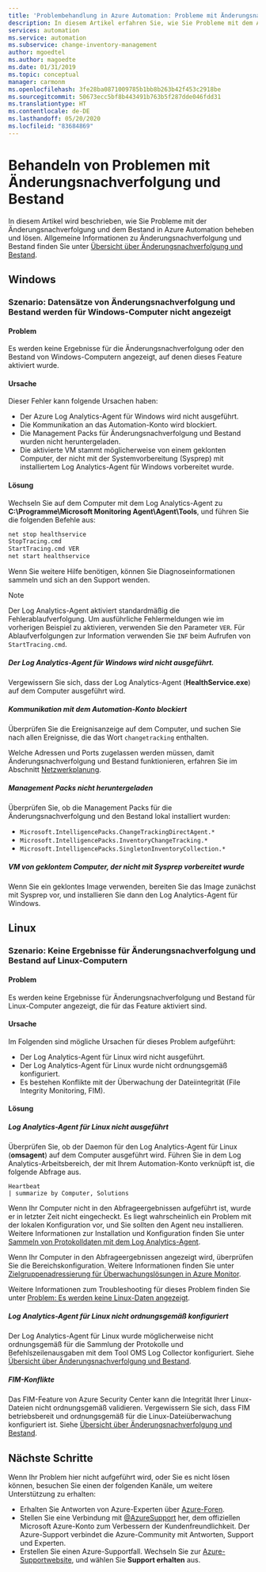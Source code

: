 ```yaml
---
title: 'Problembehandlung in Azure Automation: Probleme mit Änderungsnachverfolgung und Bestand'
description: In diesem Artikel erfahren Sie, wie Sie Probleme mit dem Azure Automation-Feature für Änderungsnachverfolgung und Bestand beheben.
services: automation
ms.service: automation
ms.subservice: change-inventory-management
author: mgoedtel
ms.author: magoedte
ms.date: 01/31/2019
ms.topic: conceptual
manager: carmonm
ms.openlocfilehash: 3fe28ba0871009785b1bb8b263b42f453c2918be
ms.sourcegitcommit: 50673ecc5bf8b443491b763b5f287dde046fdd31
ms.translationtype: HT
ms.contentlocale: de-DE
ms.lasthandoff: 05/20/2020
ms.locfileid: "83684869"
---
```

# <a name="troubleshoot-change-tracking-and-inventory-issues"></a>Behandeln von Problemen mit Änderungsnachverfolgung und Bestand

In diesem Artikel wird beschrieben, wie Sie Probleme mit der Änderungsnachverfolgung und dem Bestand in Azure Automation beheben und lösen. Allgemeine Informationen zu Änderungsnachverfolgung und Bestand finden Sie unter [Übersicht über Änderungsnachverfolgung und Bestand](../change-tracking.md).

## <a name="windows"></a>Windows

### <a name="scenario-change-tracking-and-inventory-records-arent-showing-for-windows-machines"></a><a name="records-not-showing-windows"></a>Szenario: Datensätze von Änderungsnachverfolgung und Bestand werden für Windows-Computer nicht angezeigt

#### <a name="issue"></a>Problem

Es werden keine Ergebnisse für die Änderungsnachverfolgung oder den Bestand von Windows-Computern angezeigt, auf denen dieses Feature aktiviert wurde.

#### <a name="cause"></a>Ursache

Dieser Fehler kann folgende Ursachen haben:

* Der Azure Log Analytics-Agent für Windows wird nicht ausgeführt.
* Die Kommunikation an das Automation-Konto wird blockiert.
* Die Management Packs für Änderungsnachverfolgung und Bestand wurden nicht heruntergeladen.
* Die aktivierte VM stammt möglicherweise von einem geklonten Computer, der nicht mit der Systemvorbereitung (Sysprep) mit installiertem Log Analytics-Agent für Windows vorbereitet wurde.

#### <a name="resolution"></a>Lösung

Wechseln Sie auf dem Computer mit dem Log Analytics-Agent zu **C:\Programme\Microsoft Monitoring Agent\Agent\Tools**, und führen Sie die folgenden Befehle aus:

```cmd
net stop healthservice
StopTracing.cmd
StartTracing.cmd VER
net start healthservice
```

Wenn Sie weitere Hilfe benötigen, können Sie Diagnoseinformationen sammeln und sich an den Support wenden.

> [!NOTE]
> Der Log Analytics-Agent aktiviert standardmäßig die Fehlerablaufverfolgung. Um ausführliche Fehlermeldungen wie im vorherigen Beispiel zu aktivieren, verwenden Sie den Parameter `VER`. Für Ablaufverfolgungen zur Information verwenden Sie `INF` beim Aufrufen von `StartTracing.cmd`.

##### <a name="log-analytics-agent-for-windows-not-running"></a>Der Log Analytics-Agent für Windows wird nicht ausgeführt.

Vergewissern Sie sich, dass der Log Analytics-Agent (**HealthService.exe**) auf dem Computer ausgeführt wird.

##### <a name="communication-to-automation-account-blocked"></a>Kommunikation mit dem Automation-Konto blockiert

Überprüfen Sie die Ereignisanzeige auf dem Computer, und suchen Sie nach allen Ereignisse, die das Wort `changetracking` enthalten.

Welche Adressen und Ports zugelassen werden müssen, damit Änderungsnachverfolgung und Bestand funktionieren, erfahren Sie im Abschnitt [Netzwerkplanung](../automation-hybrid-runbook-worker.md#network-planning).

##### <a name="management-packs-not-downloaded"></a>Management Packs nicht heruntergeladen

Überprüfen Sie, ob die Management Packs für die Änderungsnachverfolgung und den Bestand lokal installiert wurden:

* `Microsoft.IntelligencePacks.ChangeTrackingDirectAgent.*`
* `Microsoft.IntelligencePacks.InventoryChangeTracking.*`
* `Microsoft.IntelligencePacks.SingletonInventoryCollection.*`

##### <a name="vm-from-cloned-machine-that-has-not-been-sysprepped"></a>VM von geklontem Computer, der nicht mit Sysprep vorbereitet wurde

Wenn Sie ein geklontes Image verwenden, bereiten Sie das Image zunächst mit Sysprep vor, und installieren Sie dann den Log Analytics-Agent für Windows.

## <a name="linux"></a>Linux

### <a name="scenario-no-change-tracking-and-inventory-results-on-linux-machines"></a>Szenario: Keine Ergebnisse für Änderungsnachverfolgung und Bestand auf Linux-Computern

#### <a name="issue"></a>Problem

Es werden keine Ergebnisse für Änderungsnachverfolgung und Bestand für Linux-Computer angezeigt, die für das Feature aktiviert sind. 

#### <a name="cause"></a>Ursache
Im Folgenden sind mögliche Ursachen für dieses Problem aufgeführt:
* Der Log Analytics-Agent für Linux wird nicht ausgeführt.
* Der Log Analytics-Agent für Linux wurde nicht ordnungsgemäß konfiguriert.
* Es bestehen Konflikte mit der Überwachung der Dateiintegrität (File Integrity Monitoring, FIM).

#### <a name="resolution"></a>Lösung 

##### <a name="log-analytics-agent-for-linux-not-running"></a>Log Analytics-Agent für Linux nicht ausgeführt

Überprüfen Sie, ob der Daemon für den Log Analytics-Agent für Linux (**omsagent**) auf dem Computer ausgeführt wird. Führen Sie in dem Log Analytics-Arbeitsbereich, der mit Ihrem Automation-Konto verknüpft ist, die folgende Abfrage aus.

```loganalytics Copy
Heartbeat
| summarize by Computer, Solutions
```

Wenn Ihr Computer nicht in den Abfrageergebnissen aufgeführt ist, wurde er in letzter Zeit nicht eingecheckt. Es liegt wahrscheinlich ein Problem mit der lokalen Konfiguration vor, und Sie sollten den Agent neu installieren. Weitere Informationen zur Installation und Konfiguration finden Sie unter [Sammeln von Protokolldaten mit dem Log Analytics-Agent](https://docs.microsoft.com/azure/azure-monitor/platform/log-analytics-agent).

Wenn Ihr Computer in den Abfrageergebnissen angezeigt wird, überprüfen Sie die Bereichskonfiguration. Weitere Informationen finden Sie unter [Zielgruppenadressierung für Überwachungslösungen in Azure Monitor](https://docs.microsoft.com/azure/azure-monitor/insights/solution-targeting).

Weitere Informationen zum Troubleshooting für dieses Problem finden Sie unter [Problem: Es werden keine Linux-Daten angezeigt](https://docs.microsoft.com/azure/azure-monitor/platform/agent-linux-troubleshoot#issue-you-are-not-seeing-any-linux-data).

##### <a name="log-analytics-agent-for-linux-not-configured-correctly"></a>Log Analytics-Agent für Linux nicht ordnungsgemäß konfiguriert

Der Log Analytics-Agent für Linux wurde möglicherweise nicht ordnungsgemäß für die Sammlung der Protokolle und Befehlszeilenausgaben mit dem Tool OMS Log Collector konfiguriert. Siehe [Übersicht über Änderungsnachverfolgung und Bestand](../change-tracking.md).

##### <a name="fim-conflicts"></a>FIM-Konflikte

Das FIM-Feature von Azure Security Center kann die Integrität Ihrer Linux-Dateien nicht ordnungsgemäß validieren. Vergewissern Sie sich, dass FIM betriebsbereit und ordnungsgemäß für die Linux-Dateiüberwachung konfiguriert ist. Siehe [Übersicht über Änderungsnachverfolgung und Bestand](../change-tracking.md).

## <a name="next-steps"></a>Nächste Schritte

Wenn Ihr Problem hier nicht aufgeführt wird, oder Sie es nicht lösen können, besuchen Sie einen der folgenden Kanäle, um weitere Unterstützung zu erhalten:

* Erhalten Sie Antworten von Azure-Experten über [Azure-Foren](https://azure.microsoft.com/support/forums/).
* Stellen Sie eine Verbindung mit [@AzureSupport](https://twitter.com/azuresupport) her, dem offiziellen Microsoft Azure-Konto zum Verbessern der Kundenfreundlichkeit. Der Azure-Support verbindet die Azure-Community mit Antworten, Support und Experten.
* Erstellen Sie einen Azure-Supportfall. Wechseln Sie zur [Azure-Supportwebsite](https://azure.microsoft.com/support/options/), und wählen Sie **Support erhalten** aus.
